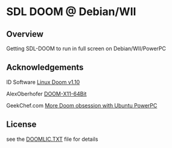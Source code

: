 SDL DOOM @ Debian/WII
=====================

Overview
--------

Getting SDL-DOOM to run in full screen on Debian/WII/PowerPC

Acknowledgements
----------------
ID Software [Linux Doom v1.10](https://github.com/id-Software/DOOM)

AlexOberhofer [DOOM-X11-64Bit](https://github.com/AlexOberhofer/DOOM-X11-64Bit)

GeekChef.com [More Doom obsession with Ubuntu PowerPC](http://geekchef.com/more-doom-obsession-with-ubuntu-powerpc/)

License
-------
see the [DOOMLIC.TXT](https://github.com/zvikam/sdl_doom/blob/master/DOOMLIC.TXT) file for details
